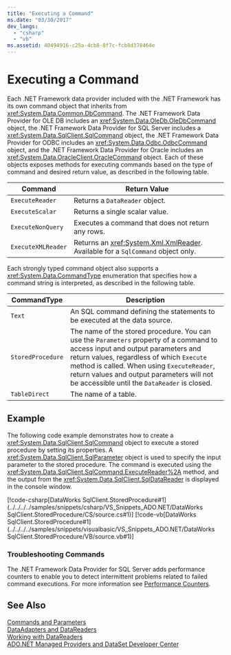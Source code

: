 ```yaml
---
title: "Executing a Command"
ms.date: "03/30/2017"
dev_langs: 
  - "csharp"
  - "vb"
ms.assetid: 40494916-c25a-4cb8-8f7c-fcb8d378464e
---
```

# Executing a Command
Each .NET Framework data provider included with the .NET Framework has its own command object that inherits from <xref:System.Data.Common.DbCommand>. The .NET Framework Data Provider for OLE DB includes an <xref:System.Data.OleDb.OleDbCommand> object, the .NET Framework Data Provider for SQL Server includes a <xref:System.Data.SqlClient.SqlCommand> object, the .NET Framework Data Provider for ODBC includes an <xref:System.Data.Odbc.OdbcCommand> object, and the .NET Framework Data Provider for Oracle includes an <xref:System.Data.OracleClient.OracleCommand> object. Each of these objects exposes methods for executing commands based on the type of command and desired return value, as described in the following table.  
  
|Command|Return Value|  
|-------------|------------------|  
|`ExecuteReader`|Returns a `DataReader` object.|  
|`ExecuteScalar`|Returns a single scalar value.|  
|`ExecuteNonQuery`|Executes a command that does not return any rows.|  
|`ExecuteXMLReader`|Returns an <xref:System.Xml.XmlReader>. Available for a `SqlCommand` object only.|  
  
 Each strongly typed command object also supports a <xref:System.Data.CommandType> enumeration that specifies how a command string is interpreted, as described in the following table.  
  
|CommandType|Description|  
|-----------------|-----------------|  
|`Text`|An SQL command defining the statements to be executed at the data source.|  
|`StoredProcedure`|The name of the stored procedure. You can use the `Parameters` property of a command to access input and output parameters and return values, regardless of which `Execute` method is called. When using `ExecuteReader`, return values and output parameters will not be accessible until the `DataReader` is closed.|  
|`TableDirect`|The name of a table.|  
  
## Example  
 The following code example demonstrates how to create a <xref:System.Data.SqlClient.SqlCommand> object to execute a stored procedure by setting its properties. A <xref:System.Data.SqlClient.SqlParameter> object is used to specify the input parameter to the stored procedure. The command is executed using the <xref:System.Data.SqlClient.SqlCommand.ExecuteReader%2A> method, and the output from the <xref:System.Data.SqlClient.SqlDataReader> is displayed in the console window.  
  
 [!code-csharp[DataWorks SqlClient.StoredProcedure#1](../../../../samples/snippets/csharp/VS_Snippets_ADO.NET/DataWorks SqlClient.StoredProcedure/CS/source.cs#1)]
 [!code-vb[DataWorks SqlClient.StoredProcedure#1](../../../../samples/snippets/visualbasic/VS_Snippets_ADO.NET/DataWorks SqlClient.StoredProcedure/VB/source.vb#1)]  
  
### Troubleshooting Commands  
 The .NET Framework Data Provider for SQL Server adds performance counters to enable you to detect intermittent problems related to failed command executions. For more information see [Performance Counters](../../../../docs/framework/data/adonet/performance-counters.md).  
  
## See Also  
 [Commands and Parameters](../../../../docs/framework/data/adonet/commands-and-parameters.md)  
 [DataAdapters and DataReaders](../../../../docs/framework/data/adonet/dataadapters-and-datareaders.md)  
 [Working with DataReaders](http://msdn.microsoft.com/library/126a966a-d08d-4d22-a19f-f432908b2b54)  
 [ADO.NET Managed Providers and DataSet Developer Center](http://go.microsoft.com/fwlink/?LinkId=217917)
